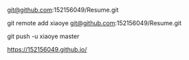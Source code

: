 <!-- 我的远程仓库地址 -->

git@github.com:152156049/Resume.git

<!-- 关联远程仓库 -->

git remote add xiaoye git@github.com:152156049/Resume.git

<!-- 推送到远程仓库 -->

git push -u xiaoye master

 <!-- 我的网址 -->

https://152156049.github.io/

